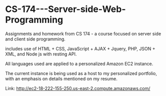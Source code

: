# CS-174---Server-side-Web-Programming
Assignments and homework from CS 174 - a course focused on server side and client side programming.  

includes use of HTML + CSS, JavaScript + AJAX + Jquery, PHP, JSON + XML, and Node js with resting API.

All languages used are applied to a personalized Amazon EC2 instance. 

The current instance is being used as a host to my personalized portfolio, with an emphasis on details mentioned on my resume. 

Link: http://ec2-18-222-155-250.us-east-2.compute.amazonaws.com/
